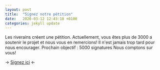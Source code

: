 ```yaml
---
layout: post
title:  "Signez notre pétition"
date:   2020-03-12 12:43:18 +0100
categories: jekyll update
---
```

Les riverains créent une pétition.
Actuellement, vous êtes plus de 3000 a soutenir le projet et nous vous en remercions!
Il n'est jamais trop tard pour nous encourager.
Prochain objectif : 5000 signatures
Nous comptons sur vous!

-> <a href="https://www.change.org/p/la-ville-de-li%C3%A8ge-sauvons-le-bois-l-ev%C3%AAque-li%C3%A8ge-41bb5c0e-e6c7-48b0-923c-441a776336f7/u/25898449?cs_tk=AhWjD-ar9E3XD608bl4AAXicyyvNyQEABF8BvElHpfldYUkS3NMWcdaY1So%3D&utm_campaign=68a5cdc7ece04565827c5e342da6a2f1&utm_content=initial_v0_3_1&utm_medium=email&utm_source=petition_update&utm_term=cs">Signez ici</a> <-
